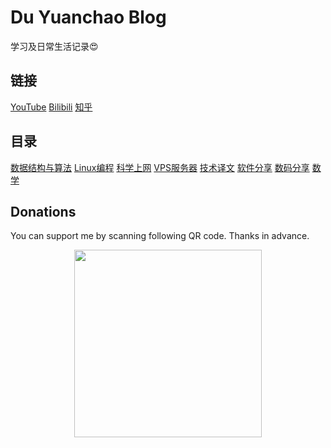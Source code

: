 # Du Yuanchao Blog

学习及日常生活记录😍

## 链接
[YouTube](https://www.youtube.com/c/CSWikiTech) [Bilibili](https://space.bilibili.com/330911815) [知乎](https://www.zhihu.com/people/shellhub)

## 目录
[数据结构与算法](https://github.com/shellhub/blog/labels/%E6%95%B0%E6%8D%AE%E7%BB%93%E6%9E%84%E4%B8%8E%E7%AE%97%E6%B3%95)
[Linux编程](https://github.com/shellhub/blog/labels/Linux%E7%BC%96%E7%A8%8B)
[科学上网](https://github.com/shellhub/blog/labels/%E7%A7%91%E5%AD%A6%E4%B8%8A%E7%BD%91)
[VPS服务器](https://github.com/shellhub/blog/labels/VPS%E6%9C%8D%E5%8A%A1%E5%99%A8)
[技术译文](https://github.com/shellhub/blog/labels/%E6%8A%80%E6%9C%AF%E8%AF%91%E6%96%87)
[软件分享](https://github.com/shellhub/blog/labels/%E8%BD%AF%E4%BB%B6%E5%88%86%E4%BA%AB)
[数码分享](https://github.com/shellhub/blog/labels/%E6%95%B0%E7%A0%81%E5%88%86%E4%BA%AB)
[数学](https://github.com/shellhub/blog/labels/%E6%95%B0%E5%AD%A6)


## Donations
You can support me by scanning following QR code. Thanks in advance.
<div align=center><img src="https://github.com/shellhub/shellhub/raw/master/donate.png" width = "300" div align=center />
